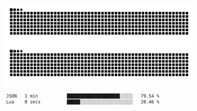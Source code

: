 ![Snake Animation](https://raw.githubusercontent.com/tomhea/tomhea/output/github-contribution-grid-snake-dark.svg#gh-dark-mode-only)
![Snake Animation](https://raw.githubusercontent.com/tomhea/tomhea/output/github-contribution-grid-snake.svg#gh-light-mode-only)

<p></p>

<!--START_SECTION:waka-->

```txt
JSON   1 min           ████████████████████░░░░░   79.54 %
Lua    0 secs          █████░░░░░░░░░░░░░░░░░░░░   20.46 %
```

<!--END_SECTION:waka-->
